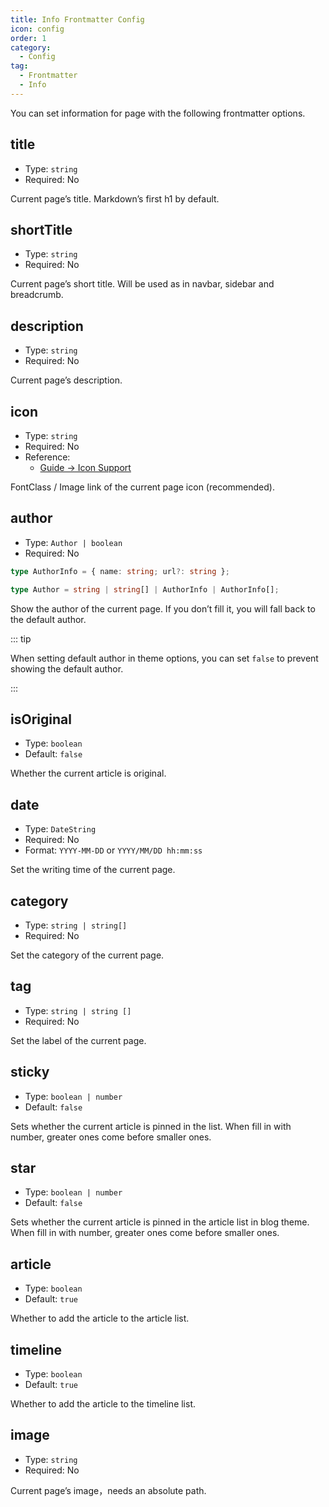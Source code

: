 ```yaml
---
title: Info Frontmatter Config
icon: config
order: 1
category:
  - Config
tag:
  - Frontmatter
  - Info
---
```


You can set information for page with the following frontmatter options.

## title

- Type: `string`
- Required: No

Current page’s title. Markdown’s first h1 by default.

## shortTitle

- Type: `string`
- Required: No

Current page’s short title. Will be used as in navbar, sidebar and breadcrumb.

## description

- Type: `string`
- Required: No

Current page’s description.

## icon

- Type: `string`
- Required: No
- Reference:
  - [Guide → Icon Support](../../guide/interface/icon.md)

FontClass / Image link of the current page icon (recommended).

## author

- Type: `Author | boolean`
- Required: No

```ts
type AuthorInfo = { name: string; url?: string };

type Author = string | string[] | AuthorInfo | AuthorInfo[];
```

Show the author of the current page. If you don’t fill it, you will fall back to the default author.

::: tip

When setting default author in theme options, you can set `false` to prevent showing the default author.

:::

## isOriginal

- Type: `boolean`
- Default: `false`

Whether the current article is original.

## date

- Type: `DateString`
- Required: No
- Format: `YYYY-MM-DD` or `YYYY/MM/DD hh:mm:ss`

Set the writing time of the current page.

## category

- Type: `string | string[]`
- Required: No

Set the category of the current page.

## tag

- Type: `string | string []`
- Required: No

Set the label of the current page.

## sticky

- Type: `boolean | number`
- Default: `false`

Sets whether the current article is pinned in the list. When fill in with number, greater ones come before smaller ones.

## star

- Type: `boolean | number`
- Default: `false`

Sets whether the current article is pinned in the article list in blog theme. When fill in with number, greater ones come before smaller ones.

## article

- Type: `boolean`
- Default: `true`

Whether to add the article to the article list.

## timeline

- Type: `boolean`
- Default: `true`

Whether to add the article to the timeline list.

## image

- Type: `string`
- Required: No

Current page’s image，needs an absolute path.
